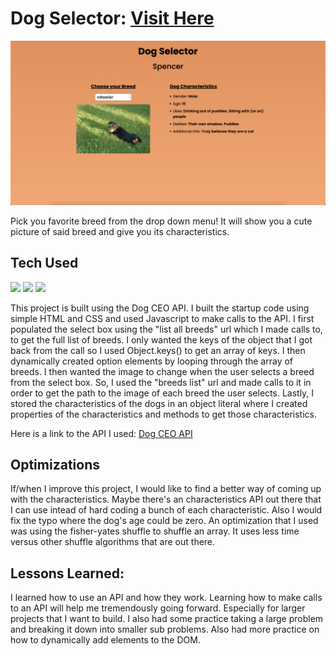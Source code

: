 # Dog Selector: <a target="_blank" href="https://danielle-higgins.github.io/dog-selector/">Visit Here</a>

<img src="https://github.com/Danielle-Higgins/dog-selector/blob/main/selector-preview.png">

Pick you favorite breed from the drop down menu! It will show you a cute picture of said breed and give you its characteristics.

## Tech Used

<p>
  <img src="https://img.shields.io/badge/html5-%23E34F26.svg?style=for-the-badge&logo=html5&logoColor=white">
  <img src="https://img.shields.io/badge/css3-%231572B6.svg?style=for-the-badge&logo=css3&logoColor=white">
  <img src="https://img.shields.io/badge/javascript-%23323330.svg?style=for-the-badge&logo=javascript&logoColor=%23F7DF1E">
</p>

This project is built using the Dog CEO API. I built the startup code using simple HTML and CSS and used Javascript to make calls to the API. I first populated the select box using the "list all breeds" url which I made calls to, to get the full list of breeds. I only wanted the keys of the object that I got back from the call so I used Object.keys() to get an array of keys. I then dynamically created option elements by looping through the array of breeds. I then wanted the image to change when the user selects a breed from the select box. So, I used the "breeds list" url and made calls to it in order to get the path to the image of each breed the user selects. Lastly, I stored the characteristics of the dogs in an object literal where I created properties of the characteristics and methods to get those characteristics.

Here is a link to the API I used: <a target="_blank" href="https://dog.ceo/dog-api/">Dog CEO API</a>

## Optimizations

If/when I improve this project, I would like to find a better way of coming up with the characteristics. Maybe there's an characteristics API out there that I can use intead of hard coding a bunch of each characteristic. Also I would fix the typo where the dog's age could be zero. An optimization that I used was using the fisher-yates shuffle to shuffle an array. It uses less time versus other shuffle algorithms that are out there.

## Lessons Learned:

I learned how to use an API and how they work. Learning how to make calls to an API will help me tremendously going forward. Especially for larger projects that I want to build. I also had some practice taking a large problem and breaking it down into smaller sub problems. Also had more practice on how to dynamically add elements to the DOM.

